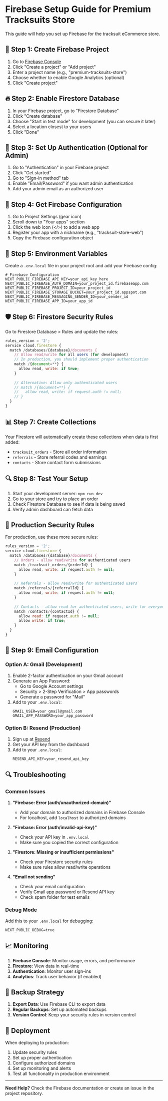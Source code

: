 # Firebase Setup Guide for Premium Tracksuits Store

This guide will help you set up Firebase for the tracksuit eCommerce store.

## 🚀 Step 1: Create Firebase Project

1. Go to [Firebase Console](https://console.firebase.google.com/)
2. Click "Create a project" or "Add project"
3. Enter a project name (e.g., "premium-tracksuits-store")
4. Choose whether to enable Google Analytics (optional)
5. Click "Create project"

## 🔥 Step 2: Enable Firestore Database

1. In your Firebase project, go to "Firestore Database"
2. Click "Create database"
3. Choose "Start in test mode" for development (you can secure it later)
4. Select a location closest to your users
5. Click "Done"

## 🔐 Step 3: Set Up Authentication (Optional for Admin)

1. Go to "Authentication" in your Firebase project
2. Click "Get started"
3. Go to "Sign-in method" tab
4. Enable "Email/Password" if you want admin authentication
5. Add your admin email as an authorized user

## 📱 Step 4: Get Firebase Configuration

1. Go to Project Settings (gear icon)
2. Scroll down to "Your apps" section
3. Click the web icon (</>) to add a web app
4. Register your app with a nickname (e.g., "tracksuit-store-web")
5. Copy the Firebase configuration object

## 🔧 Step 5: Environment Variables

Create a `.env.local` file in your project root and add your Firebase config:

```env
# Firebase Configuration
NEXT_PUBLIC_FIREBASE_API_KEY=your_api_key_here
NEXT_PUBLIC_FIREBASE_AUTH_DOMAIN=your_project_id.firebaseapp.com
NEXT_PUBLIC_FIREBASE_PROJECT_ID=your_project_id
NEXT_PUBLIC_FIREBASE_STORAGE_BUCKET=your_project_id.appspot.com
NEXT_PUBLIC_FIREBASE_MESSAGING_SENDER_ID=your_sender_id
NEXT_PUBLIC_FIREBASE_APP_ID=your_app_id
```

## 🛡️ Step 6: Firestore Security Rules

Go to Firestore Database > Rules and update the rules:

```javascript
rules_version = '2';
service cloud.firestore {
  match /databases/{database}/documents {
    // Allow read/write for all users (for development)
    // In production, you should implement proper authentication
    match /{document=**} {
      allow read, write: if true;
    }
    
    // Alternative: Allow only authenticated users
    // match /{document=**} {
    //   allow read, write: if request.auth != null;
    // }
  }
}
```

## 📊 Step 7: Create Collections

Your Firestore will automatically create these collections when data is first added:

- `tracksuit_orders` - Store all order information
- `referrals` - Store referral codes and earnings
- `contacts` - Store contact form submissions

## 🔍 Step 8: Test Your Setup

1. Start your development server: `npm run dev`
2. Go to your store and try to place an order
3. Check Firestore Database to see if data is being saved
4. Verify admin dashboard can fetch data

## 🚨 Production Security Rules

For production, use these more secure rules:

```javascript
rules_version = '2';
service cloud.firestore {
  match /databases/{database}/documents {
    // Orders - allow read/write for authenticated users
    match /tracksuit_orders/{orderId} {
      allow read, write: if request.auth != null;
    }
    
    // Referrals - allow read/write for authenticated users
    match /referrals/{referralId} {
      allow read, write: if request.auth != null;
    }
    
    // Contacts - allow read for authenticated users, write for everyone
    match /contacts/{contactId} {
      allow read: if request.auth != null;
      allow write: if true;
    }
  }
}
```

## 📧 Step 9: Email Configuration

### Option A: Gmail (Development)

1. Enable 2-factor authentication on your Gmail account
2. Generate an App Password:
   - Go to Google Account settings
   - Security > 2-Step Verification > App passwords
   - Generate a password for "Mail"
3. Add to your `.env.local`:
   ```env
   GMAIL_USER=your_gmail@gmail.com
   GMAIL_APP_PASSWORD=your_app_password
   ```

### Option B: Resend (Production)

1. Sign up at [Resend](https://resend.com/)
2. Get your API key from the dashboard
3. Add to your `.env.local`:
   ```env
   RESEND_API_KEY=your_resend_api_key
   ```

## 🔍 Troubleshooting

### Common Issues

1. **"Firebase: Error (auth/unauthorized-domain)"**
   - Add your domain to authorized domains in Firebase Console
   - For localhost, add `localhost` to authorized domains

2. **"Firebase: Error (auth/invalid-api-key)"**
   - Check your API key in `.env.local`
   - Make sure you copied the correct configuration

3. **"Firestore: Missing or insufficient permissions"**
   - Check your Firestore security rules
   - Make sure rules allow read/write operations

4. **"Email not sending"**
   - Check your email configuration
   - Verify Gmail app password or Resend API key
   - Check spam folder for test emails

### Debug Mode

Add this to your `.env.local` for debugging:
```env
NEXT_PUBLIC_DEBUG=true
```

## 📈 Monitoring

1. **Firebase Console**: Monitor usage, errors, and performance
2. **Firestore**: View data in real-time
3. **Authentication**: Monitor user sign-ins
4. **Analytics**: Track user behavior (if enabled)

## 🔄 Backup Strategy

1. **Export Data**: Use Firebase CLI to export data
2. **Regular Backups**: Set up automated backups
3. **Version Control**: Keep your security rules in version control

## 🚀 Deployment

When deploying to production:

1. Update security rules
2. Set up proper authentication
3. Configure authorized domains
4. Set up monitoring and alerts
5. Test all functionality in production environment

---

**Need Help?** Check the Firebase documentation or create an issue in the project repository. 